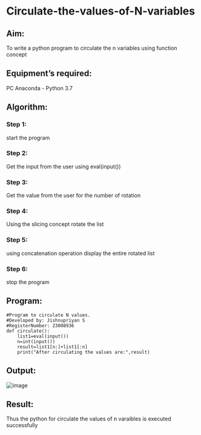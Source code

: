 # Circulate-the-values-of-N-variables
## Aim:
To write a python program to circulate the n variables using function concept
## Equipment’s required:
PC
Anaconda - Python 3.7
## Algorithm: 
### Step 1: 
start the program
### Step 2:
Get the input from the user using eval(input()) 
### Step 3: 
Get the value from the user for the number of rotation
### Step 4: 
Using the slicing concept rotate the list

### Step 5:
using concatenation operation display the entire  rotated list   
### Step 6: 
stop the program
## Program:
```
#Program to circulate N values.
#Developed by: Jishnupriyan S
#RegisterNumber: 23008936
def circulate():
    list1=eval(input())
    n=int(input())
    result=list1[n:]+list1[:n]
    print("After circulating the values are:",result)
``` 
## Output:
![image](https://github.com/jishnusankaran/Circulate-the-values-of-N-variables/assets/144979369/972a4239-cdc9-4f47-a82b-ff2d5064d37b)


## Result:
Thus the python for circulate the values of n varaibles is executed successfully
